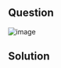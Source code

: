 ## Question

![image](https://github.com/user-attachments/assets/69755dda-abb7-49ba-b411-9c0d569154e9)

## Solution
